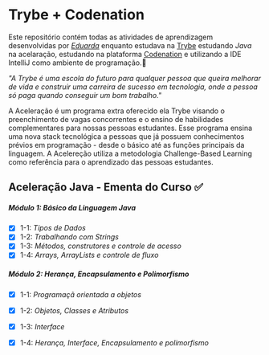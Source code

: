 # Trybe + Codenation

Este repositório contém todas as atividades de aprendizagem desenvolvidas por _[Eduarda](https://www.linkedin.com/in/eduarda-wiltiner-reis-santana-45b87518b/)_ enquanto estudava na [Trybe](https://www.betrybe.com/) estudando *Java* na acelaração, estudando na plataforma [Codenation](https://www.codenation.dev/) e utilizando a IDE IntelliJ como ambiente de programação.:rocket:

_"A Trybe é uma escola do futuro para qualquer pessoa que queira melhorar de vida e construir uma carreira de sucesso em tecnologia, onde a pessoa só paga quando conseguir um bom trabalho."_

A Aceleração é um programa extra oferecido ela Trybe visando o preenchimento de vagas concorrentes e o ensino de habilidades complementares para nossas pessoas estudantes. Esse programa ensina uma nova stack tecnológica a pessoas que já possuem conhecimentos prévios em programação - desde o básico até as funções principais da linguagem. A Acelereção utiliza a metodologia Challenge-Based Learning como referência para o aprendizado das pessoas estudantes. 

## Aceleração Java - Ementa do Curso :white_check_mark:

##### Módulo 1: Básico da Linguagem Java

- [X] 1-1: _Tipos de Dados_
- [X] 1-2: _Trabalhando com Strings_
- [X] 1-3: _Métodos, construtores e controle de acesso_
- [X] 1-4: _Arrays, ArrayLists e controle de fluxo_

##### Módulo 2: Herança, Encapsulamento e Polimorfismo

- [X] 1-1: _Programaçã orientada a objetos_
- [X] 1-2: _Objetos, Classes e Atributos_
- [X] 1-3: _Interface_
- [X] 1-4: _Herança, Interface, Encapsulamento e polimorfismo_


